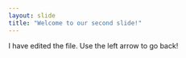 ```yaml
---
layout: slide
title: "Welcome to our second slide!"
---
```

I have edited the file.
Use the left arrow to go back!
